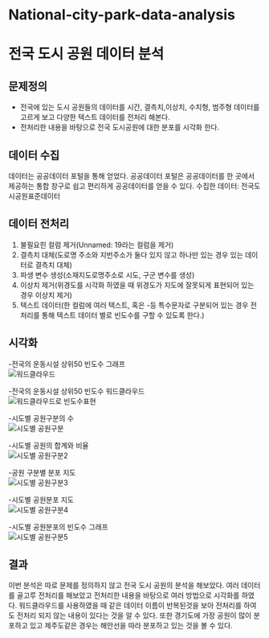 # National-city-park-data-analysis
# 전국 도시 공원 데이터 분석

## 문제정의
* 전국에 있는 도시 공원들의 데이터를 시간, 결측치,이상치, 수치형, 범주형 데이터를 고르게 보고 다양한 텍스트 데이터를 전처리 해본다.
* 전처리한 내용을 바탕으로 전국 도시공원에 대한 분포를 시각화 한다.   

## 데이터 수집
데이터는 공공데이터 포털을 통해 얻었다.
공공데이터 포털은 공공데이터를 한 곳에서 제공하는 통합 창구로 쉽고 편리하게 공공데이터를 얻을 수 있다.
수집한 데이터: 전국도시공원표준데이터   

## 데이터 전처리

1. 불필요힌 컬럼 제거(Unnamed: 19라는 컬럼을 제거)
2. 결측치 대체(도로명 주소와 지번주소가 둘다 있지 않고 하나만 있는 경우 있는 데이터로 결측치 대체)
3. 파생 변수 생성(소재지도로명주소로 시도, 구군 변수를 생성)
4. 이상치 제거(위경도를 시각화 하였을 때 위경도가 지도에 잘못되게 표현되어 있는 경우 이상치 제거)
5. 텍스트 데이터(한 컬럼에 여러 텍스트, 혹은 -등 특수문자로 구분되어 있는 경우 전처리를 통해 텍스트 데이터 별로 빈도수를 구할 수 있도록 한다.)

## 시각화
-전국의 운동시설 상위50 빈도수 그래프   
![워드클라우드](https://user-images.githubusercontent.com/59160781/102706267-b361dd00-42d3-11eb-9a0a-34fded44f03e.PNG)

-전국의 운동시설 상위50 빈도수 워드클라우드   
![워드클라우드로 빈도수표현](https://user-images.githubusercontent.com/59160781/102706268-b3fa7380-42d3-11eb-81df-5b17623e2230.PNG)

-시도별 공원구분의 수   
![시도별 공원구분](https://user-images.githubusercontent.com/59160781/102706270-b65ccd80-42d3-11eb-9da6-421b69fee89c.PNG)

-시도별 공원의 합계와 비율   
![시도별 공원구분2](https://user-images.githubusercontent.com/59160781/102706271-b6f56400-42d3-11eb-9f9f-30ed335177cc.PNG)

-공원 구분별 분포 지도   
![시도별 공원구분3](https://user-images.githubusercontent.com/59160781/102706273-b8269100-42d3-11eb-8ba1-4f95e7c26dac.PNG)

-시도별 공원분포 지도   
![시도별 공원구분4](https://user-images.githubusercontent.com/59160781/102706274-b957be00-42d3-11eb-951b-88eca4de1813.PNG)

-시도별 공원분포의 빈도수 그래프   
![시도별 공원구분5](https://user-images.githubusercontent.com/59160781/102706275-ba88eb00-42d3-11eb-9b1c-c9dde8cf8d8e.PNG)

## 결과
이번 분석은 따로 문제를 정의하지 않고 전국 도시 공원의 분석을 해보았다.
여러 데이터를 골고루 전처리를 해보았고 전처리한 내용을 바탕으로 여러 방법으로 시각화를 하였다.
워드클라우드를 사용하였을 때 같은 데이터 이름이 반복된것을 보아 전처리를 하여도 전처리 되지 않는 내용이 있다는 것을 알 수 있다.
또한 경기도에 가장 공원이 많이 분포하고 있고 제주도같은 경우는 해안선을 따라 분포하고 있는 것을 볼 수 있다.
